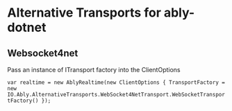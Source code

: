 # Alternative Transports for ably-dotnet

## Websocket4net

Pass an instance of ITransport factory into the ClientOptions 

`var realtime = new AblyRealtime(new ClientOptions { TransportFactory = new  IO.Ably.AlternativeTransports.WebSocket4NetTransport.WebSocketTransportFactory() });`
